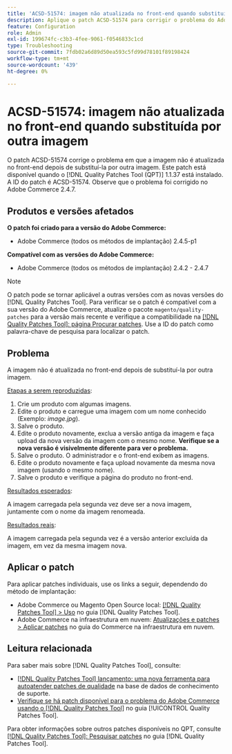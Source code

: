 ```yaml
---
title: 'ACSD-51574: imagem não atualizada no front-end quando substituída por outra imagem'
description: Aplique o patch ACSD-51574 para corrigir o problema do Adobe Commerce em que a imagem não é atualizada no front-end depois de substituí-la por outra imagem.
feature: Configuration
role: Admin
exl-id: 199674fc-c3b3-4fee-9061-f0546833c1cd
type: Troubleshooting
source-git-commit: 7fdb02a6d89d50ea593c5fd99d78101f89198424
workflow-type: tm+mt
source-wordcount: '439'
ht-degree: 0%

---
```


# ACSD-51574: imagem não atualizada no front-end quando substituída por outra imagem

O patch ACSD-51574 corrige o problema em que a imagem não é atualizada no front-end depois de substituí-la por outra imagem. Este patch está disponível quando o [!DNL Quality Patches Tool (QPT)] 1.1.37 está instalado. A ID do patch é ACSD-51574. Observe que o problema foi corrigido no Adobe Commerce 2.4.7.

## Produtos e versões afetados

**O patch foi criado para a versão do Adobe Commerce:**

* Adobe Commerce (todos os métodos de implantação) 2.4.5-p1

**Compatível com as versões do Adobe Commerce:**

* Adobe Commerce (todos os métodos de implantação) 2.4.2 - 2.4.7

>[!NOTE]
>
>O patch pode se tornar aplicável a outras versões com as novas versões do [!DNL Quality Patches Tool]. Para verificar se o patch é compatível com a sua versão do Adobe Commerce, atualize o pacote `magento/quality-patches` para a versão mais recente e verifique a compatibilidade na [[!DNL Quality Patches Tool]: página Procurar patches](https://experienceleague.adobe.com/tools/commerce-quality-patches/index.html?lang=pt-BR). Use a ID do patch como palavra-chave de pesquisa para localizar o patch.

## Problema

A imagem não é atualizada no front-end depois de substituí-la por outra imagem.

<u>Etapas a serem reproduzidas</u>:

1. Crie um produto com algumas imagens.
1. Edite o produto e carregue uma imagem com um nome conhecido (Exemplo: *image.jpg*).
1. Salve o produto.
1. Edite o produto novamente, exclua a versão antiga da imagem e faça upload da nova versão da imagem com o mesmo nome. **Verifique se a nova versão é visivelmente diferente para ver o problema.**
1. Salve o produto. O administrador e o front-end exibem as imagens.
1. Edite o produto novamente e faça upload novamente da mesma nova imagem (usando o mesmo nome).
1. Salve o produto e verifique a página do produto no front-end.

<u>Resultados esperados</u>:

A imagem carregada pela segunda vez deve ser a nova imagem, juntamente com o nome da imagem renomeada.

<u>Resultados reais</u>:

A imagem carregada pela segunda vez é a versão anterior excluída da imagem, em vez da mesma imagem nova.

## Aplicar o patch

Para aplicar patches individuais, use os links a seguir, dependendo do método de implantação:

* Adobe Commerce ou Magento Open Source local: [[!DNL Quality Patches Tool] > Uso](/help/tools/quality-patches-tool/usage.md) no guia [!DNL Quality Patches Tool].
* Adobe Commerce na infraestrutura em nuvem: [Atualizações e patches > Aplicar patches](https://experienceleague.adobe.com/docs/commerce-cloud-service/user-guide/develop/upgrade/apply-patches.html?lang=pt-BR) no guia do Commerce na infraestrutura em nuvem.

## Leitura relacionada

Para saber mais sobre [!DNL Quality Patches Tool], consulte:

* [[!DNL Quality Patches Tool] lançamento: uma nova ferramenta para autoatender patches de qualidade](https://experienceleague.adobe.com/pt-br/docs/commerce-operations/tools/quality-patches-tool/quality-patches-tool-to-self-serve-quality-patches) na base de dados de conhecimento de suporte.
* [Verifique se há patch disponível para o problema do Adobe Commerce usando o  [!DNL Quality Patches Tool]](/help/tools/quality-patches-tool/patches-available-in-qpt/check-patch-for-magento-issue-with-magento-quality-patches.md) no guia [!UICONTROL Quality Patches Tool].


Para obter informações sobre outros patches disponíveis no QPT, consulte [[!DNL Quality Patches Tool]: Pesquisar patches](https://experienceleague.adobe.com/tools/commerce-quality-patches/index.html?lang=pt-BR) no guia [!DNL Quality Patches Tool].

